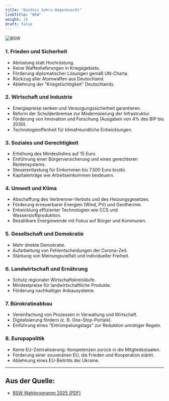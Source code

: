 ```yaml
---
title: "Bündnis Sahra Wagenknecht"
linkTitle: "BSW"
weight: 10
draft: false
---
```

<style>
    .figure-image {
        width: 50% !important
    }
</style>
![BSW](images/header/bsw.png)

### 1. Frieden und Sicherheit
- Abrüstung statt Hochrüstung.
- Keine Waffenlieferungen in Kriegsgebiete.
- Förderung diplomatischer Lösungen gemäß UN-Charta.
- Rückzug aller Atomwaffen aus Deutschland.
- Ablehnung der "Kriegstüchtigkeit" Deutschlands.

### 2. Wirtschaft und Industrie
- Energiepreise senken und Versorgungssicherheit garantieren.
- Reform der Schuldenbremse zur Modernisierung der Infrastruktur.
- Förderung von Innovation und Forschung (Ausgaben von 4% des BIP bis 2030).
- Technologieoffenheit für klimafreundliche Entwicklungen.

### 3. Soziales und Gerechtigkeit
- Erhöhung des Mindestlohns auf 15 Euro.
- Einführung einer Bürgerversicherung und eines gerechteren Rentensystems.
- Steuerentlastung für Einkommen bis 7.500 Euro brutto.
- Kapitalerträge wie Arbeitseinkommen besteuern.

### 4. Umwelt und Klima
- Abschaffung des Verbrenner-Verbots und des Heizungsgesetzes.
- Förderung erneuerbarer Energien (Wind, PV) und Geothermie.
- Entwicklung effizienter Technologien wie CCS und Wasserstoffproduktion.
- Bezahlbare Energiewende mit Fokus auf Bürger und Kommunen.

### 5. Gesellschaft und Demokratie
- Mehr direkte Demokratie.
- Aufarbeitung von Fehlentscheidungen der Corona-Zeit.
- Stärkung von Meinungsvielfalt und individueller Freiheit.

### 6. Landwirtschaft und Ernährung
- Schutz regionaler Wirtschaftskreisläufe.
- Mindestpreise für landwirtschaftliche Produkte.
- Förderung nachhaltiger Anbausysteme.

### 7. Bürokratieabbau
- Vereinfachung von Prozessen in Verwaltung und Wirtschaft.
- Digitalisierung fördern (z. B. One-Stop-Portale).
- Einführung eines "Entrümpelungstags" zur Reduktion unnötiger Regeln.

### 8. Europapolitik
- Keine EU-Zentralisierung: Kompetenzen zurück in die Mitgliedsstaaten.
- Förderung einer souveränen EU, die Frieden und Kooperation stärkt.
- Ablehnung eines EU-Beitritts der Ukraine.

---

## Aus der Quelle:
 - [BSW Wahlprogramm 2025 (PDF)](https://bsw-vg.de/wp-content/themes/bsw/assets/downloads/BSW%20Wahlprogramm%202025.pdf)